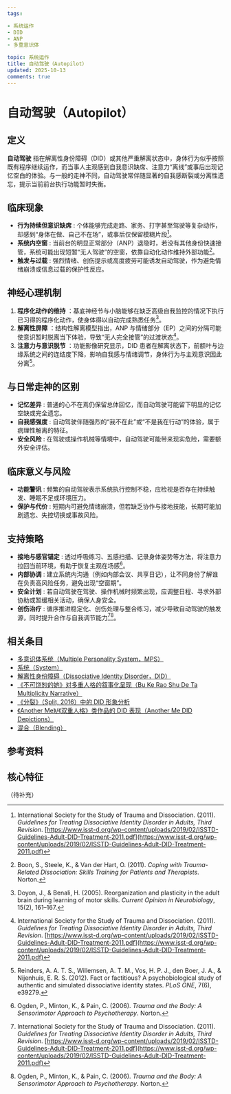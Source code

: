 ```yaml
---
tags:

- 系统运作
- DID
- ANP
- 多重意识体

topic: 系统运作
title: 自动驾驶（Autopilot）
updated: 2025-10-13
comments: true
---
```


# 自动驾驶（Autopilot）

## 定义

**自动驾驶** 指在解离性身份障碍（DID）或其他严重解离状态中，身体行为似乎按照既有程序继续运作，而当事人主观感到自我意识缺席、注意力“离线”或事后出现记忆空白的体验。与一般的走神不同，自动驾驶常伴随显著的自我感断裂或分离性遗忘，提示当前前台执行功能暂时失衡。

## 临床现象

- **行为持续但意识缺席** : 个体能够完成走路、家务、打字甚至驾驶等复杂动作，却感到“身体在做、自己不在场”，或事后仅保留模糊片段[^自动驾驶-1]。
- **系统内空窗** : 当前台的明显正常部分（ANP）退隐时，若没有其他身份快速接管，系统可能出现短暂“无人驾驶”的空窗，依靠自动化动作维持外部功能[^自动驾驶-2]。
- **触发与过载** : 强烈情绪、创伤提示或高度疲劳可能诱发自动驾驶，作为避免情绪崩溃或信息过载的保护性反应。

## 神经心理机制

1. **程序化动作的维持** ：基底神经节与小脑能够在缺乏高级自我监控的情况下执行已习得的程序化动作，使身体得以自动完成熟悉任务[^自动驾驶-3]。
2. **解离性屏障** ：结构性解离模型指出，ANP 与情绪部分（EP）之间的分隔可能使意识暂时脱离当下体验，导致“无人完全接管”的过渡状态[^自动驾驶-1]。
3. **注意力与意识脱节** ：功能影像研究显示，DID 患者在解离状态下，前额叶与边缘系统之间的连结度下降，影响自我感与情绪调节，身体行为与主观意识因此分离[^自动驾驶-4]。

## 与日常走神的区别

- **记忆差异** : 普通的心不在焉仍保留总体回忆，而自动驾驶可能留下明显的记忆空缺或完全遗忘。
- **自我感强度** : 自动驾驶伴随强烈的“我不在此”或“不是我在行动”的体验，属于病理性解离的特征。
- **安全风险** : 在驾驶或操作机械等情境中，自动驾驶可能带来现实危险，需要额外安全评估。

## 临床意义与风险

- **功能警讯** : 频繁的自动驾驶表示系统执行控制不稳，应检视是否存在持续触发、睡眠不足或环境压力。
- **保护与代价** : 短期内可避免情绪崩溃，但若缺乏协作与接地技能，长期可能加剧遗忘、失控切换或事故风险。

## 支持策略

- **接地与感官锚定** : 透过呼吸练习、五感扫描、记录身体姿势等方法，将注意力拉回当前环境，有助于恢复主观在场感[^自动驾驶-5]。
- **内部协调** : 建立系统内沟通（例如内部会议、共享日记），让不同身份了解谁在负责高风险任务，避免出现“空窗期”。
- **安全计划** : 若自动驾驶在驾驶、操作机械时频繁出现，应调整日程、寻求外部协助或暂缓相关活动，确保人身安全。
- **创伤治疗** : 循序推进稳定化、创伤处理与整合练习，减少导致自动驾驶的触发源，同时提升合作与自我调节能力[^自动驾驶-1][^自动驾驶-5]。

## 相关条目

- [多意识体系统（Multiple Personality System，MPS）](Multiple_Personality_System.md)
- [系统（System）](System.md)
- [解离性身份障碍（Dissociative Identity Disorder，DID）](DID.md)
- [《不可饶恕的她》对多重人格的叙事化呈现（Bu Ke Rao Shu De Ta Multiplicity Narrative）](Bu-Ke-Raoshu-De-Ta-Multiplicity-Narrative.md)
- [《分裂》（Split, 2016）中的 DID 形象分析](Split-2016-DID-Representation.md)
- [《Another Me》/《双重人格》类作品的 DID 表现（Another Me DID Depictions）](Another-Me-DID-Depictions.md)
- [混合（Blending）](Blending.md)

## 参考资料

[^自动驾驶-1]: International Society for the Study of Trauma and Dissociation. (2011). *Guidelines for Treating Dissociative Identity Disorder in Adults, Third Revision*. [https://www.isst-d.org/wp-content/uploads/2019/02/ISSTD-Guidelines-Adult-DID-Treatment-2011.pdf](https://www.isst-d.org/wp-content/uploads/2019/02/ISSTD-Guidelines-Adult-DID-Treatment-2011.pdf)
[^自动驾驶-2]: Boon, S., Steele, K., & Van der Hart, O. (2011). *Coping with Trauma-Related Dissociation: Skills Training for Patients and Therapists*. Norton.
[^自动驾驶-3]: Doyon, J., & Benali, H. (2005). Reorganization and plasticity in the adult brain during learning of motor skills. *Current Opinion in Neurobiology*, 15(2), 161–167.
[^自动驾驶-4]: Reinders, A. A. T. S., Willemsen, A. T. M., Vos, H. P. J., den Boer, J. A., & Nijenhuis, E. R. S. (2012). Fact or factitious? A psychobiological study of authentic and simulated dissociative identity states. *PLoS ONE*, 7(6), e39279.
[^自动驾驶-5]: Ogden, P., Minton, K., & Pain, C. (2006). *Trauma and the Body: A Sensorimotor Approach to Psychotherapy*. Norton.

## 核心特征

（待补充）

